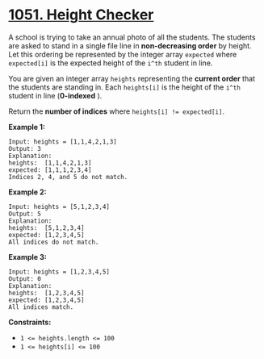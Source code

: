# [1051. Height Checker](https://leetcode.com/problems/height-checker/description/)

A school is trying to take an annual photo of all the students. The students are asked to stand in a single file line in **non-decreasing order**  by height. Let this ordering be represented by the integer array `expected` where `expected[i]` is the expected height of the `i^th` student in line.

You are given an integer array `heights` representing the **current order**  that the students are standing in. Each `heights[i]` is the height of the `i^th` student in line (**0-indexed** ).

Return the **number of indices**  where `heights[i] != expected[i]`.

**Example 1:** 

```
Input: heights = [1,1,4,2,1,3]
Output: 3
Explanation: 
heights:  [1,1,4,2,1,3]
expected: [1,1,1,2,3,4]
Indices 2, 4, and 5 do not match.
```

**Example 2:** 

```
Input: heights = [5,1,2,3,4]
Output: 5
Explanation:
heights:  [5,1,2,3,4]
expected: [1,2,3,4,5]
All indices do not match.
```

**Example 3:** 

```
Input: heights = [1,2,3,4,5]
Output: 0
Explanation:
heights:  [1,2,3,4,5]
expected: [1,2,3,4,5]
All indices match.
```

**Constraints:** 

- `1 <= heights.length <= 100`
- `1 <= heights[i] <= 100`